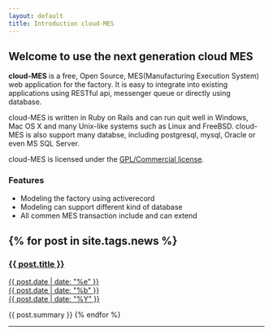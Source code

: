 ```yaml
---
layout: default
title: Introduction cloud-MES
---
```


## Welcome to use the next generation cloud MES

**cloud-MES** is a free, Open Source, MES(Manufacturing Execution System) web application for the factory. It is easy to integrate into existing applications using RESTful api, messenger queue or directly using database.

cloud-MES is written in Ruby on Rails and can run quit well in Windows, Mac OS X and many Unix-like systems such as Linux and FreeBSD. cloud-MES is also support many databse, including postgresql, mysql, Oracle or even MS SQL Server.

cloud-MES is licensed under the [GPL/Commercial license](license.html).

### Features

- Modeling the factory using activerecord
- Modeling can support different kind of database
- All commen MES transaction include and can extend

{% for post in site.tags.news %}
---
<a href="{{ post.url }}">
<h3>{{ post.title }}</h3>
<span class="date">
<div class="dateday">{{ post.date | date: "%e" }}</div>
<div>{{ post.date | date: "%b" }}</div>
<div class="dateyear">{{ post.date | date: "%Y" }}</div>
</span>
</a>

{{ post.summary }}
{% endfor %}
<hr />

